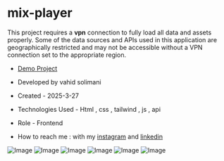 # mix-player

This project requires a **vpn** connection to fully load all data and assets properly. Some of the data sources and APIs used in this application are geographically restricted and may not be accessible without a VPN connection set to the appropriate region.

- [Demo Project](https://vahidsolimani.github.io/mix-player/)

- Developed by vahid solimani

- Created - 2025-3-27

- Technologies Used - Html , css , tailwind , js , api

- Role - Frontend

- How to reach me : with my [instagram](https://instagram.com/vahidsolimani.dev) and [linkedin](https://www.linkedin.com/in/vahid-solimani-33403a333?utm_source=share&utm_campaign=share_via&utm_content=profile&utm_medium=android_app)

![Image](https://github.com/user-attachments/assets/909adf5e-21d9-4ee0-a3b9-518c315eb906)
![Image](https://github.com/user-attachments/assets/4d3e4a88-e3fd-49a1-bd34-a5fa1bae26e4)
![Image](https://github.com/user-attachments/assets/c15bd77b-320a-46b5-9017-619002f734de)
![Image](https://github.com/user-attachments/assets/c334dbeb-ceb9-4988-9b15-0c3a15e88690)
![Image](https://github.com/user-attachments/assets/c2c0cec4-38ea-4600-a6a6-a256f96239be)
![Image](https://github.com/user-attachments/assets/b669b286-70e2-4951-9caf-9aed32ce1ffe)
